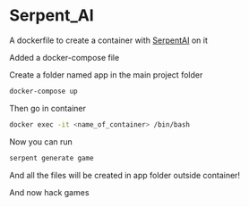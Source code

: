# Serpent_AI

A dockerfile to create a container with [SerpentAI](https://github.com/SerpentAI/SerpentAI) on it

Added a docker-compose file

Create a folder named app in the main project folder

```bash
docker-compose up
```

Then go in container

```bash
docker exec -it <name_of_container> /bin/bash
```

Now you can run

```bash
serpent generate game
```

And all the files will be created in app folder outside container!

And now hack games
